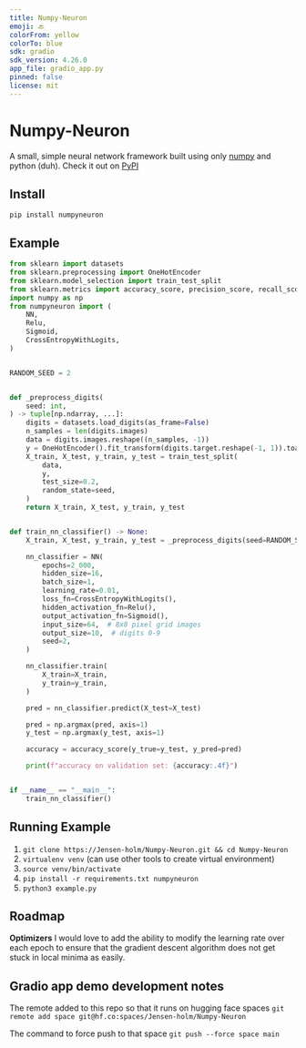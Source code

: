 ```yaml
---
title: Numpy-Neuron
emoji: 🔙
colorFrom: yellow
colorTo: blue
sdk: gradio
sdk_version: 4.26.0
app_file: gradio_app.py
pinned: false
license: mit
---
```



# Numpy-Neuron

A small, simple neural network framework built using only [numpy](https://numpy.org) and python (duh). Check it out on [PyPI](https://pypi.org/project/numpyneuron/)

## Install

`pip install numpyneuron`


## Example

```py
from sklearn import datasets
from sklearn.preprocessing import OneHotEncoder
from sklearn.model_selection import train_test_split
from sklearn.metrics import accuracy_score, precision_score, recall_score
import numpy as np
from numpyneuron import (
    NN,
    Relu,
    Sigmoid,
    CrossEntropyWithLogits,
)


RANDOM_SEED = 2


def _preprocess_digits(
    seed: int,
) -> tuple[np.ndarray, ...]:
    digits = datasets.load_digits(as_frame=False)
    n_samples = len(digits.images)
    data = digits.images.reshape((n_samples, -1))
    y = OneHotEncoder().fit_transform(digits.target.reshape(-1, 1)).toarray()
    X_train, X_test, y_train, y_test = train_test_split(
        data,
        y,
        test_size=0.2,
        random_state=seed,
    )
    return X_train, X_test, y_train, y_test


def train_nn_classifier() -> None:
    X_train, X_test, y_train, y_test = _preprocess_digits(seed=RANDOM_SEED)

    nn_classifier = NN(
        epochs=2_000,
        hidden_size=16,
        batch_size=1,
        learning_rate=0.01,
        loss_fn=CrossEntropyWithLogits(),
        hidden_activation_fn=Relu(),
        output_activation_fn=Sigmoid(),
        input_size=64,  # 8x8 pixel grid images
        output_size=10,  # digits 0-9
        seed=2,
    )

    nn_classifier.train(
        X_train=X_train,
        y_train=y_train,
    )

    pred = nn_classifier.predict(X_test=X_test)

    pred = np.argmax(pred, axis=1)
    y_test = np.argmax(y_test, axis=1)

    accuracy = accuracy_score(y_true=y_test, y_pred=pred)

    print(f"accuracy on validation set: {accuracy:.4f}")


if __name__ == "__main__":
    train_nn_classifier()
```

## Running Example

1. `git clone https://Jensen-holm/Numpy-Neuron.git && cd Numpy-Neuron`
2. `virtualenv venv` (can use other tools to create virtual environment)
3. `source venv/bin/activate`
4. `pip install -r requirements.txt numpyneuron`
5. `python3 example.py`

## Roadmap

**Optimizers**
I would love to add the ability to modify the learning rate over each epoch to ensure
that the gradient descent algorithm does not get stuck in local minima as easily.


## Gradio app demo development notes

The remote added to this repo so that it runs on hugging face spaces
`git remote add space git@hf.co:spaces/Jensen-holm/Numpy-Neuron` 

The command to force push to that space
`git push --force space main`
